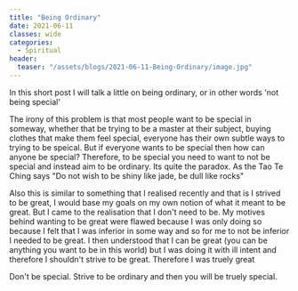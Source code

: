 ```yaml
---
title: "Being Ordinary"
date: 2021-06-11
classes: wide
categories:
  - Spiritual 
header:
  teaser: "/assets/blogs/2021-06-11-Being-Ordinary/image.jpg"
---
```


In this short post I will talk a little on being ordinary, or in other words 'not being special'

The irony of this problem is that most people want to be special in someway, whether that be trying to be a master at their subject, buying clothes that make them feel special, everyone has their own subtle ways to trying to be speical. But if everyone wants to be special then how can anyone be special? Therefore, to be special you need to want to not be special and instead aim to be ordinary. Its quite the paradox. As the Tao Te Ching says "Do not wish to be shiny like jade, be dull like rocks"

Also this is similar to something that I realised recently and that is I strived to be great, I would base my goals on my own notion of what it meant to be great. But I came to the realisation that I don't need to be. My motives behind wanting to be great were flawed because I was only doing so because I felt that I was inferior in some way and so for me to not be inferior I needed to be great. I then understood that I can be great (you can be anything you want to be in this world) but I was doing it with ill intent and therefore I shouldn't strive to be great. Therefore I was truely great

Don't be special. Strive to be ordinary and then you will be truely special.
